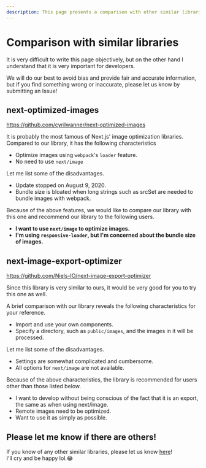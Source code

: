 ```yaml
---
description: This page presents a comparison with other similar libraries.
---
```


# Comparison with similar libraries

It is very difficult to write this page objectively, but on the other hand I understand that it is very important for developers.

We will do our best to avoid bias and provide fair and accurate information, but if you find something wrong or inaccurate, please let us know by submitting an Issue!

## next-optimized-images

https://github.com/cyrilwanner/next-optimized-images

It is probably the most famous of Next.js' image optimization libraries.
Compared to our library, it has the following characteristics

- Optimize images using `webpack`'s `loader` feature.
- No need to use `next/image`

Let me list some of the disadvantages.

- Update stopped on August 9, 2020.
- Bundle size is bloated when long strings such as srcSet are needed to bundle images with webpack.

Because of the above features, we would like to compare our library with this one and recommend our library to the following users.

- **I want to use `next/image` to optimize images.**
- **I'm using `responsive-loader`, but I'm concerned about the bundle size of images.**

## next-image-export-optimizer

https://github.com/Niels-IO/next-image-export-optimizer

Since this library is very similar to ours, it would be very good for you to try this one as well.

A brief comparison with our library reveals the following characteristics for your reference.

- Import and use your own components.
- Specify a directory, such as `public/images`, and the images in it will be processed.

Let me list some of the disadvantages.

- Settings are somewhat complicated and cumbersome.
- All options for `next/image` are not available.

Because of the above characteristics, the library is recommended for users other than those listed below.

- I want to develop without being conscious of the fact that it is an export, the same as when using next/image.
- Remote images need to be optimized.
- Want to use it as simply as possible.

## Please let me know if there are others!

If you know of any other similar libraries, please let us know [here](https://github.com/dc7290/next-export-optimize-images/issues/new)!  
I'll cry and be happy lol.😂
